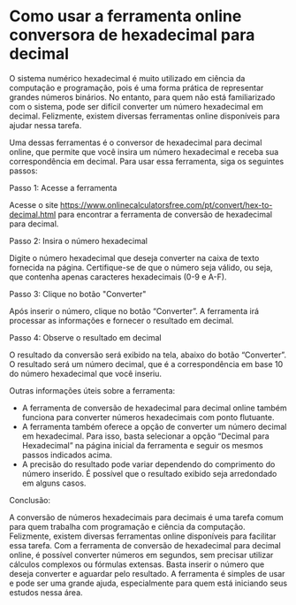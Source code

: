 Como usar a ferramenta online conversora de hexadecimal para decimal
====================================================================

O sistema numérico hexadecimal é muito utilizado em ciência da computação e programação, pois é uma forma prática de representar grandes números binários. No entanto, para quem não está familiarizado com o sistema, pode ser difícil converter um número hexadecimal em decimal. Felizmente, existem diversas ferramentas online disponíveis para ajudar nessa tarefa.

Uma dessas ferramentas é o conversor de hexadecimal para decimal online, que permite que você insira um número hexadecimal e receba sua correspondência em decimal. Para usar essa ferramenta, siga os seguintes passos:

Passo 1: Acesse a ferramenta

Acesse o site <https://www.onlinecalculatorsfree.com/pt/convert/hex-to-decimal.html> para encontrar a ferramenta de conversão de hexadecimal para decimal.

Passo 2: Insira o número hexadecimal

Digite o número hexadecimal que deseja converter na caixa de texto fornecida na página. Certifique-se de que o número seja válido, ou seja, que contenha apenas caracteres hexadecimais (0-9 e A-F).

Passo 3: Clique no botão "Converter"

Após inserir o número, clique no botão “Converter”. A ferramenta irá processar as informações e fornecer o resultado em decimal.

Passo 4: Observe o resultado em decimal

O resultado da conversão será exibido na tela, abaixo do botão “Converter”. O resultado será um número decimal, que é a correspondência em base 10 do número hexadecimal que você inseriu.

Outras informações úteis sobre a ferramenta:

- A ferramenta de conversão de hexadecimal para decimal online também funciona para converter números hexadecimais com ponto flutuante.
- A ferramenta também oferece a opção de converter um número decimal em hexadecimal. Para isso, basta selecionar a opção “Decimal para Hexadecimal” na página inicial da ferramenta e seguir os mesmos passos indicados acima.
- A precisão do resultado pode variar dependendo do comprimento do número inserido. É possível que o resultado exibido seja arredondado em alguns casos.

Conclusão:

A conversão de números hexadecimais para decimais é uma tarefa comum para quem trabalha com programação e ciência da computação. Felizmente, existem diversas ferramentas online disponíveis para facilitar essa tarefa. Com a ferramenta de conversão de hexadecimal para decimal online, é possível converter números em segundos, sem precisar utilizar cálculos complexos ou fórmulas extensas. Basta inserir o número que deseja converter e aguardar pelo resultado. A ferramenta é simples de usar e pode ser uma grande ajuda, especialmente para quem está iniciando seus estudos nessa área.